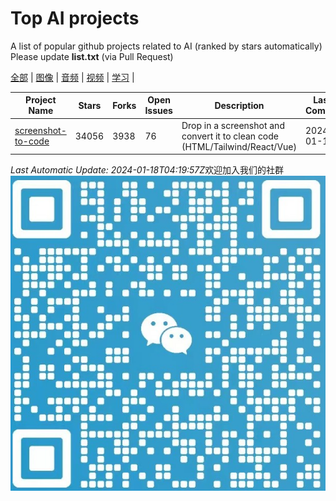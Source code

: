 # Top AI projects
A list of popular github projects related to AI (ranked by stars automatically)
Please update **list.txt** (via Pull Request)

<a href="./README.md">全部</a> |   <a href="./READMEpicture.md">图像</a> |   <a href="./READMEaudio.md">音频</a> | <a href="./READMEvideo.md">视频</a> | <a href="./READMElearn.md">学习</a> | 

| Project Name | Stars | Forks | Open Issues | Description | Last Commit |
| ------------ | ----- | ----- | ----------- | ----------- | ----------- |
| [screenshot-to-code](https://github.com/abi/screenshot-to-code) | 34056 | 3938 | 76 | Drop in a screenshot and convert it to clean code (HTML/Tailwind/React/Vue) | 2024-01-11 |

*Last Automatic Update: 2024-01-18T04:19:57Z*欢迎加入我们的社群 ![](https://raw.githubusercontent.com/mouuii/picture/master/weichat.jpg) 